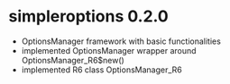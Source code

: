 # simpleroptions 0.2.0

* OptionsManager framework with basic functionalities
* implemented OptionsManager wrapper around OptionsManager_R6$new()
* implemented R6 class OptionsManager_R6
